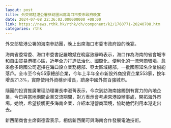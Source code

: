 ```yaml
---
layout: post
title: 外交部駐港公署參訪團出席海口市委市政府晚宴
date: 2024-07-08 22:36:02.000000000 +08:00
link: https://news.rthk.hk/rthk/ch/component/k2/1760771-20240708.htm
categories: rthk
---
```


外交部駐港公署的海南參訪團，晚上出席海口市委市政府設的晚宴。

海南省委常委、海口市委書記羅增斌在晚宴致辭時表示，海口作為海南的省會城市和自由貿易港核心區，近年全力打造法治化、國際化、便利化的一流營商環境，愈來愈多跨國公司選擇在海口設立業務總部、亞太區域總部，一批國際知名企業紛紛落戶。全市至今有55家總部企業，今年上半年全市新設外商投資企業553家，按年增長21.3%，實際使用外資穩步增長，躋身中國外貿百強城市。

隨團的投資推廣署理助理署長李淑菁表示，今次到訪海南接觸到有實力的內地企業，今日與當地兩間企業交流期間，對方表示會考慮來港設辦事處，開拓海外市場。她說，希望接觸更多海南企業，介紹本港營商環境，協助他們利用本港走出去。

新西蘭商會主席衛德雲表示，相信新西蘭可與海南合作發展電池技術。

